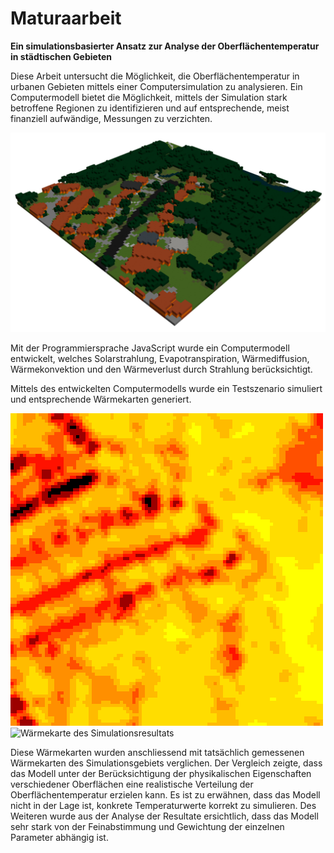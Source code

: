 
# Maturaarbeit

**Ein simulationsbasierter Ansatz zur Analyse der Oberflächentemperatur in städtischen Gebieten**

Diese Arbeit untersucht die Möglichkeit, die Oberflächentemperatur in urbanen Gebieten mittels einer Computersimulation zu analysieren. Ein Computermodell bietet die Möglichkeit, mittels der Simulation stark betroffene Regionen zu identifizieren und auf entsprechende, meist finanziell aufwändige, Messungen zu verzichten.

![3D Modelliertes Testszenario](https://github.com/LaurinSeeholzer/maturaarbeit/blob/main/simulation/model3D.png?raw=true)

Mit der Programmiersprache JavaScript wurde ein Computermodell entwickelt, welches
Solarstrahlung, Evapotranspiration, Wärmediffusion, Wärmekonvektion und den Wärmeverlust durch Strahlung berücksichtigt. 

Mittels des entwickelten Computermodells wurde ein Testszenario simuliert und entsprechende Wärmekarten generiert. 

![Wärmekarte der Messdaten](https://github.com/LaurinSeeholzer/maturaarbeit/blob/main/simulation/simulationResults/comparisonImage.png?raw=true)
![Wärmekarte des Simulationsresultats](https://github.com/LaurinSeeholzer/blob/maturaarbeit/main/simulation/simulationResults/resultImage.png?raw=true)

Diese Wärmekarten wurden anschliessend mit tatsächlich gemessenen Wärmekarten des Simulationsgebiets verglichen.
Der Vergleich zeigte, dass das Modell unter der Berücksichtigung der physikalischen Eigenschaften verschiedener Oberflächen eine realistische Verteilung der Oberflächentemperatur erzielen kann. Es ist zu erwähnen, dass das Modell nicht in der Lage ist, konkrete Temperaturwerte korrekt zu simulieren.  Des Weiteren wurde aus der Analyse der Resultate ersichtlich, dass das Modell sehr stark von der Feinabstimmung und Gewichtung der einzelnen Parameter abhängig ist.
